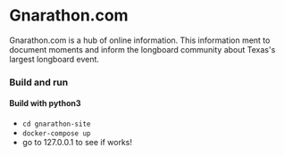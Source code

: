 # Gnarathon.com
Gnarathon.com is a hub of online information. This information ment to document moments and inform the longboard community about Texas's largest longboard event.


### Build and run
#### Build with python3
* `cd gnarathon-site`
* `docker-compose up`
* go to 127.0.0.1 to see if works!

